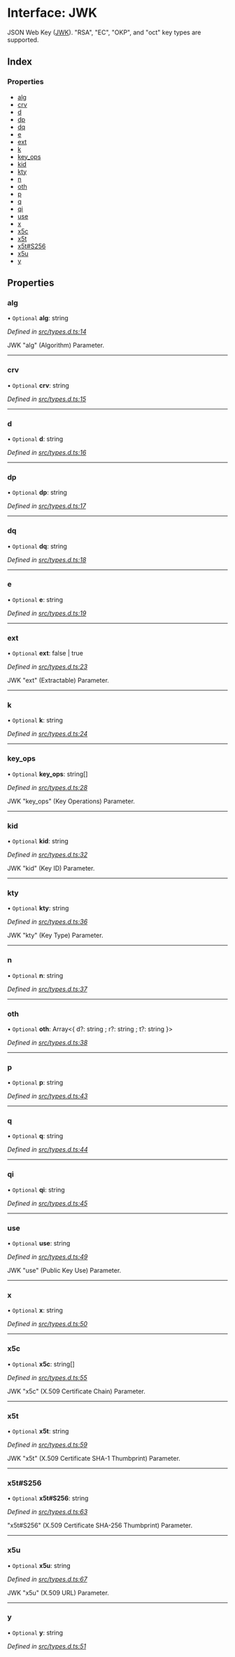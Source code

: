 # Interface: JWK

JSON Web Key ([JWK](https://tools.ietf.org/html/rfc7517)).
"RSA", "EC", "OKP", and "oct" key types are supported.

## Index

### Properties

* [alg](_types_d_.jwk.md#alg)
* [crv](_types_d_.jwk.md#crv)
* [d](_types_d_.jwk.md#d)
* [dp](_types_d_.jwk.md#dp)
* [dq](_types_d_.jwk.md#dq)
* [e](_types_d_.jwk.md#e)
* [ext](_types_d_.jwk.md#ext)
* [k](_types_d_.jwk.md#k)
* [key\_ops](_types_d_.jwk.md#key_ops)
* [kid](_types_d_.jwk.md#kid)
* [kty](_types_d_.jwk.md#kty)
* [n](_types_d_.jwk.md#n)
* [oth](_types_d_.jwk.md#oth)
* [p](_types_d_.jwk.md#p)
* [q](_types_d_.jwk.md#q)
* [qi](_types_d_.jwk.md#qi)
* [use](_types_d_.jwk.md#use)
* [x](_types_d_.jwk.md#x)
* [x5c](_types_d_.jwk.md#x5c)
* [x5t](_types_d_.jwk.md#x5t)
* [x5t#S256](_types_d_.jwk.md#x5t#s256)
* [x5u](_types_d_.jwk.md#x5u)
* [y](_types_d_.jwk.md#y)

## Properties

### alg

• `Optional` **alg**: string

*Defined in [src/types.d.ts:14](https://github.com/panva/jose/blob/v3.6.2/src/types.d.ts#L14)*

JWK "alg" (Algorithm) Parameter.

___

### crv

• `Optional` **crv**: string

*Defined in [src/types.d.ts:15](https://github.com/panva/jose/blob/v3.6.2/src/types.d.ts#L15)*

___

### d

• `Optional` **d**: string

*Defined in [src/types.d.ts:16](https://github.com/panva/jose/blob/v3.6.2/src/types.d.ts#L16)*

___

### dp

• `Optional` **dp**: string

*Defined in [src/types.d.ts:17](https://github.com/panva/jose/blob/v3.6.2/src/types.d.ts#L17)*

___

### dq

• `Optional` **dq**: string

*Defined in [src/types.d.ts:18](https://github.com/panva/jose/blob/v3.6.2/src/types.d.ts#L18)*

___

### e

• `Optional` **e**: string

*Defined in [src/types.d.ts:19](https://github.com/panva/jose/blob/v3.6.2/src/types.d.ts#L19)*

___

### ext

• `Optional` **ext**: false \| true

*Defined in [src/types.d.ts:23](https://github.com/panva/jose/blob/v3.6.2/src/types.d.ts#L23)*

JWK "ext" (Extractable) Parameter.

___

### k

• `Optional` **k**: string

*Defined in [src/types.d.ts:24](https://github.com/panva/jose/blob/v3.6.2/src/types.d.ts#L24)*

___

### key\_ops

• `Optional` **key\_ops**: string[]

*Defined in [src/types.d.ts:28](https://github.com/panva/jose/blob/v3.6.2/src/types.d.ts#L28)*

JWK "key_ops" (Key Operations) Parameter.

___

### kid

• `Optional` **kid**: string

*Defined in [src/types.d.ts:32](https://github.com/panva/jose/blob/v3.6.2/src/types.d.ts#L32)*

JWK "kid" (Key ID) Parameter.

___

### kty

• `Optional` **kty**: string

*Defined in [src/types.d.ts:36](https://github.com/panva/jose/blob/v3.6.2/src/types.d.ts#L36)*

JWK "kty" (Key Type) Parameter.

___

### n

• `Optional` **n**: string

*Defined in [src/types.d.ts:37](https://github.com/panva/jose/blob/v3.6.2/src/types.d.ts#L37)*

___

### oth

• `Optional` **oth**: Array<{ d?: string ; r?: string ; t?: string  }\>

*Defined in [src/types.d.ts:38](https://github.com/panva/jose/blob/v3.6.2/src/types.d.ts#L38)*

___

### p

• `Optional` **p**: string

*Defined in [src/types.d.ts:43](https://github.com/panva/jose/blob/v3.6.2/src/types.d.ts#L43)*

___

### q

• `Optional` **q**: string

*Defined in [src/types.d.ts:44](https://github.com/panva/jose/blob/v3.6.2/src/types.d.ts#L44)*

___

### qi

• `Optional` **qi**: string

*Defined in [src/types.d.ts:45](https://github.com/panva/jose/blob/v3.6.2/src/types.d.ts#L45)*

___

### use

• `Optional` **use**: string

*Defined in [src/types.d.ts:49](https://github.com/panva/jose/blob/v3.6.2/src/types.d.ts#L49)*

JWK "use" (Public Key Use) Parameter.

___

### x

• `Optional` **x**: string

*Defined in [src/types.d.ts:50](https://github.com/panva/jose/blob/v3.6.2/src/types.d.ts#L50)*

___

### x5c

• `Optional` **x5c**: string[]

*Defined in [src/types.d.ts:55](https://github.com/panva/jose/blob/v3.6.2/src/types.d.ts#L55)*

JWK "x5c" (X.509 Certificate Chain) Parameter.

___

### x5t

• `Optional` **x5t**: string

*Defined in [src/types.d.ts:59](https://github.com/panva/jose/blob/v3.6.2/src/types.d.ts#L59)*

JWK "x5t" (X.509 Certificate SHA-1 Thumbprint) Parameter.

___

### x5t#S256

• `Optional` **x5t#S256**: string

*Defined in [src/types.d.ts:63](https://github.com/panva/jose/blob/v3.6.2/src/types.d.ts#L63)*

"x5t#S256" (X.509 Certificate SHA-256 Thumbprint) Parameter.

___

### x5u

• `Optional` **x5u**: string

*Defined in [src/types.d.ts:67](https://github.com/panva/jose/blob/v3.6.2/src/types.d.ts#L67)*

JWK "x5u" (X.509 URL) Parameter.

___

### y

• `Optional` **y**: string

*Defined in [src/types.d.ts:51](https://github.com/panva/jose/blob/v3.6.2/src/types.d.ts#L51)*
